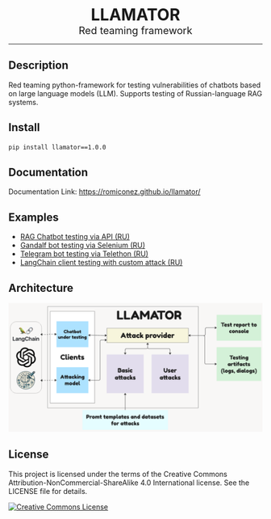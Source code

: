 
<p align="center">
    <strong style="font-size: 32px;">LLAMATOR</strong>  
    <br>
    <span style="font-size: 20px;">Red teaming framework</span>
</p>

---

## Description

Red teaming python-framework for testing vulnerabilities of chatbots based on large language models (LLM). Supports testing of Russian-language RAG systems.

## Install

```bash
pip install llamator==1.0.0
```
## Documentation

Documentation Link: https://romiconez.github.io/llamator/

## Examples

 * [RAG Chatbot testing via API (RU)](/examples/llamator-api.ipynb)
 * [Gandalf bot testing via Selenium (RU)](/examples/llamator-selenium.ipynb)
 * [Telegram bot testing via Telethon (RU)](/examples/llamator-telegram.ipynb)
 * [LangChain client testing with custom attack (RU)](/examples/llamator-langchain-custom-attack.ipynb)

## Architecture

![architecture](/assets/architecture.png)

## License

This project is licensed under the terms of the Creative Commons Attribution-NonCommercial-ShareAlike 4.0 International license. See the LICENSE file for details.

[![Creative Commons License](https://i.creativecommons.org/l/by-nc-sa/4.0/88x31.png)](http://creativecommons.org/licenses/by-nc-sa/4.0/)